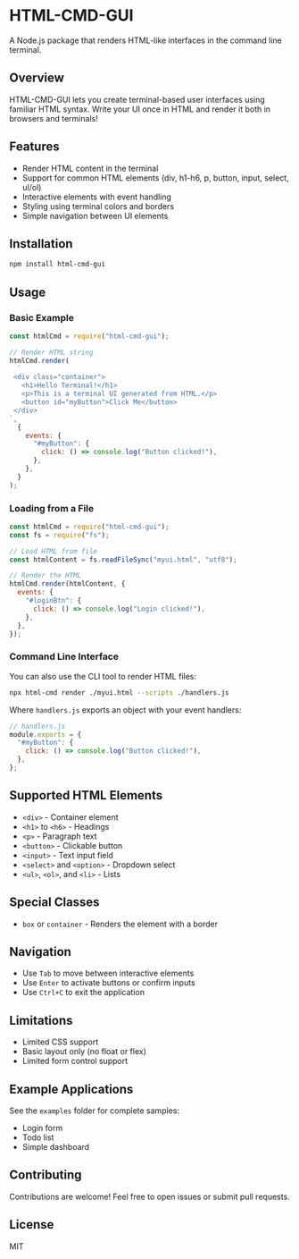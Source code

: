 # HTML-CMD-GUI

A Node.js package that renders HTML-like interfaces in the command line terminal.

## Overview

HTML-CMD-GUI lets you create terminal-based user interfaces using familiar HTML syntax. Write your UI once in HTML and render it both in browsers and terminals!

## Features

- Render HTML content in the terminal
- Support for common HTML elements (div, h1-h6, p, button, input, select, ul/ol)
- Interactive elements with event handling
- Styling using terminal colors and borders
- Simple navigation between UI elements

## Installation

```bash
npm install html-cmd-gui
```

## Usage

### Basic Example

```javascript
const htmlCmd = require("html-cmd-gui");

// Render HTML string
htmlCmd.render(
  `
 <div class="container">
   <h1>Hello Terminal!</h1>
   <p>This is a terminal UI generated from HTML.</p>
   <button id="myButton">Click Me</button>
 </div>
`,
  {
    events: {
      "#myButton": {
        click: () => console.log("Button clicked!"),
      },
    },
  }
);
```

### Loading from a File

```javascript
const htmlCmd = require("html-cmd-gui");
const fs = require("fs");

// Load HTML from file
const htmlContent = fs.readFileSync("myui.html", "utf8");

// Render the HTML
htmlCmd.render(htmlContent, {
  events: {
    "#loginBtn": {
      click: () => console.log("Login clicked!"),
    },
  },
});
```

### Command Line Interface

You can also use the CLI tool to render HTML files:

```bash
npx html-cmd render ./myui.html --scripts ./handlers.js
```

Where `handlers.js` exports an object with your event handlers:

```javascript
// handlers.js
module.exports = {
  "#myButton": {
    click: () => console.log("Button clicked!"),
  },
};
```

## Supported HTML Elements

- `<div>` - Container element
- `<h1>` to `<h6>` - Headings
- `<p>` - Paragraph text
- `<button>` - Clickable button
- `<input>` - Text input field
- `<select>` and `<option>` - Dropdown select
- `<ul>`, `<ol>`, and `<li>` - Lists

## Special Classes

- `box` or `container` - Renders the element with a border

## Navigation

- Use `Tab` to move between interactive elements
- Use `Enter` to activate buttons or confirm inputs
- Use `Ctrl+C` to exit the application

## Limitations

- Limited CSS support
- Basic layout only (no float or flex)
- Limited form control support

## Example Applications

See the `examples` folder for complete samples:

- Login form
- Todo list
- Simple dashboard

## Contributing

Contributions are welcome! Feel free to open issues or submit pull requests.

## License

MIT

